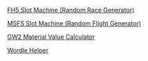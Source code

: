 [FH5 Slot Machine (Random Race Generator)](https://rizzy69.github.io/fh5-slotmachine)

[MSFS Slot Machine (Random Flight Generator)](https://rizzy69.github.io/msfs-slotmachine)

[GW2 Material Value Calculator](https://rizzy69.github.io/gw2-material-value)

[Wordle Helper](https://rizzy69.github.io/wordle-helper)

